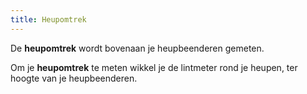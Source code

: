 ```yaml
---
title: Heupomtrek
---
```


De **heupomtrek** wordt bovenaan je heupbeenderen gemeten.

Om je **heupomtrek** te meten wikkel je de lintmeter rond je heupen, ter hoogte van je heupbeenderen.